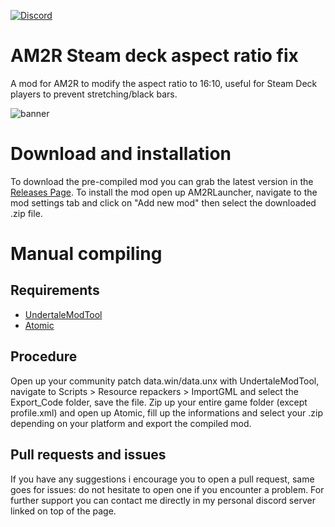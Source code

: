 [![Discord](https://img.shields.io/discord/953653773962739793?color=%237289DA&label=Discord&logo=discord&logoColor=%23FFFFFF)](https://discord.gg/QDYk75vBBk)
# AM2R Steam deck aspect ratio fix
A mod for AM2R to modify the aspect ratio to 16:10, useful for Steam Deck players to prevent stretching/black bars.

![banner](https://github.com/Rex109/AM2R-Steam-deck-aspect-ratio-fix/assets/8615649/c0d54241-4b31-4843-adc1-548648857eea)


# Download and installation
To download the pre-compiled mod you can grab the latest version in the [Releases Page](https://github.com/Rex109/AM2R-Steam-deck-aspect-ratio-fix/releases).
To install the mod open up AM2RLauncher, navigate to the mod settings tab and click on "Add new mod" then select the downloaded .zip file.

# Manual compiling
## Requirements 
- [UndertaleModTool](https://github.com/krzys-h/UndertaleModTool)
- [Atomic](https://github.com/AM2R-Community-Developers/Atomic)
## Procedure
Open up your community patch data.win/data.unx with UndertaleModTool, navigate to Scripts > Resource repackers > ImportGML and select the Export_Code folder, save the file.
Zip up your entire game folder (except profile.xml) and open up Atomic, fill up the informations and select your .zip depending on your platform and export the compiled mod.

## Pull requests and issues
If you have any suggestions i encourage you to open a pull request, same goes for issues: do not hesitate to open one if you encounter a problem.
For further support you can contact me directly in my personal discord server linked on top of the page.
